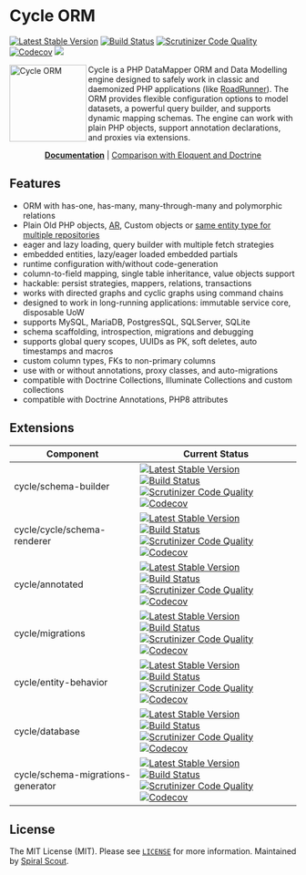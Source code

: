 # Cycle ORM

[![Latest Stable Version](https://poser.pugx.org/cycle/orm/version)](https://packagist.org/packages/cycle/orm)
[![Build Status](https://github.com/cycle/orm/workflows/build/badge.svg)](https://github.com/cycle/orm/actions)
[![Scrutinizer Code Quality](https://scrutinizer-ci.com/g/cycle/orm/badges/quality-score.png?b=master)](https://scrutinizer-ci.com/g/cycle/orm/?branch=master)
[![Codecov](https://codecov.io/gh/cycle/orm/graph/badge.svg)](https://codecov.io/gh/cycle/orm)
<a href="https://discord.gg/TFeEmCs"><img src="https://img.shields.io/badge/discord-chat-magenta.svg"></a>

<img src="https://cycle-orm.dev/cycle.png" height="135px" alt="Cycle ORM" align="left"/>

Cycle is a PHP DataMapper ORM and Data Modelling engine designed to safely work in classic and daemonized PHP
applications (like [RoadRunner](https://github.com/spiral/roadrunner)). The ORM provides flexible configuration options
to model datasets, a powerful query builder, and supports dynamic mapping schemas. The engine can work with plain PHP
objects, support annotation declarations, and proxies via extensions.

<p align="center">
	<a href="https://github.com/cycle/docs"><b>Documentation</b></a> | <a href="https://github.com/cycle/docs/issues/3">Comparison with Eloquent and Doctrine</a>
</p>

Features
---------

- ORM with has-one, has-many, many-through-many and polymorphic relations
- Plain Old PHP objects, [AR](https://github.com/cycle/docs/blob/master/advanced/active-record.md), Custom objects
  or [same entity type for multiple repositories](https://github.com/cycle/orm/tree/master/tests/ORM/Classless)
- eager and lazy loading, query builder with multiple fetch strategies
- embedded entities, lazy/eager loaded embedded partials
- runtime configuration with/without code-generation
- column-to-field mapping, single table inheritance, value objects support
- hackable: persist strategies, mappers, relations, transactions
- works with directed graphs and cyclic graphs using command chains
- designed to work in long-running applications: immutable service core, disposable UoW
- supports MySQL, MariaDB, PostgresSQL, SQLServer, SQLite
- schema scaffolding, introspection, migrations and debugging
- supports global query scopes, UUIDs as PK, soft deletes, auto timestamps and macros
- custom column types, FKs to non-primary columns
- use with or without annotations, proxy classes, and auto-migrations
- compatible with Doctrine Collections, Illuminate Collections and custom collections
- compatible with Doctrine Annotations, PHP8 attributes

Extensions
---------

[//]: # (TODO переименовать entity-behavior)
[//]: # (TODO добавить entity-behavior-uuid)

| Component | Current Status
| ---       | ---
cycle/schema-builder | [![Latest Stable Version](https://poser.pugx.org/cycle/schema-builder/version)](https://packagist.org/packages/cycle/schema-builder) [![Build Status](https://github.com/cycle/schema-builder/workflows/build/badge.svg)](https://github.com/cycle/schema-builder/actions) [![Scrutinizer Code Quality](https://scrutinizer-ci.com/g/cycle/schema-builder/badges/quality-score.png?b=master)](https://scrutinizer-ci.com/g/cycle/schema-builder/?branch=master) [![Codecov](https://codecov.io/gh/cycle/schema-builder/graph/badge.svg)](https://codecov.io/gh/cycle/schema-builder)
cycle/cycle/schema-renderer | [![Latest Stable Version](https://poser.pugx.org/cycle/schema-renderer/version)](https://packagist.org/packages/cycle/schema-renderer) [![Build Status](https://github.com/cycle/schema-renderer/workflows/build/badge.svg)](https://github.com/cycle/schema-renderer/actions) [![Scrutinizer Code Quality](https://scrutinizer-ci.com/g/cycle/schema-renderer/badges/quality-score.png?b=master)](https://scrutinizer-ci.com/g/cycle/schema-renderer/?branch=master) [![Codecov](https://codecov.io/gh/cycle/schema-renderer/graph/badge.svg)](https://codecov.io/gh/cycle/schema-renderer)
cycle/annotated | [![Latest Stable Version](https://poser.pugx.org/cycle/annotated/version)](https://packagist.org/packages/cycle/annotated) [![Build Status](https://github.com/cycle/annotated/workflows/build/badge.svg)](https://github.com/cycle/annotated/actions) [![Scrutinizer Code Quality](https://scrutinizer-ci.com/g/cycle/annotated/badges/quality-score.png?b=master)](https://scrutinizer-ci.com/g/cycle/annotated/?branch=master) [![Codecov](https://codecov.io/gh/cycle/annotated/graph/badge.svg)](https://codecov.io/gh/cycle/annotated)
cycle/migrations | [![Latest Stable Version](https://poser.pugx.org/cycle/migrations/version)](https://packagist.org/packages/cycle/migrations) [![Build Status](https://github.com/cycle/migrations/workflows/build/badge.svg)](https://github.com/cycle/migrations/actions) [![Scrutinizer Code Quality](https://scrutinizer-ci.com/g/cycle/migrations/badges/quality-score.png?b=master)](https://scrutinizer-ci.com/g/cycle/migrations/?branch=master) [![Codecov](https://codecov.io/gh/cycle/migrations/graph/badge.svg)](https://codecov.io/gh/cycle/migrations)
cycle/entity-behavior | [![Latest Stable Version](https://poser.pugx.org/cycle/entity-behavior/version)](https://packagist.org/packages/cycle/entity-behavior) [![Build Status](https://github.com/cycle/entity-behavior/workflows/build/badge.svg)](https://github.com/cycle/entity-behavior/actions) [![Scrutinizer Code Quality](https://scrutinizer-ci.com/g/cycle/entity-behavior/badges/quality-score.png?b=master)](https://scrutinizer-ci.com/g/cycle/entity-behavior/?branch=master) [![Codecov](https://codecov.io/gh/cycle/entity-behavior/graph/badge.svg)](https://codecov.io/gh/cycle/entity-behavior)
cycle/database | [![Latest Stable Version](https://poser.pugx.org/cycle/database/version)](https://packagist.org/packages/cycle/database) [![Build Status](https://github.com/cycle/database/workflows/build/badge.svg)](https://github.com/cycle/database/actions) [![Scrutinizer Code Quality](https://scrutinizer-ci.com/g/cycle/database/badges/quality-score.png?b=master)](https://scrutinizer-ci.com/g/cycle/database/?branch=master) [![Codecov](https://codecov.io/gh/cycle/database/graph/badge.svg)](https://codecov.io/gh/cycle/database)
cycle/schema-migrations-generator | [![Latest Stable Version](https://poser.pugx.org/cycle/schema-migrations-generator/version)](https://packagist.org/packages/cycle/schema-migrations-generator) [![Build Status](https://github.com/cycle/schema-migrations-generator/workflows/build/badge.svg)](https://github.com/cycle/schema-migrations-generator/actions) [![Scrutinizer Code Quality](https://scrutinizer-ci.com/g/cycle/schema-migrations-generator/badges/quality-score.png?b=master)](https://scrutinizer-ci.com/g/cycle/schema-migrations-generator/?branch=master) [![Codecov](https://codecov.io/gh/cycle/schema-migrations-generator/graph/badge.svg)](https://codecov.io/gh/cycle/schema-migrations-generator)

License
--------
The MIT License (MIT). Please see [`LICENSE`](../license.md) for more information. Maintained
by [Spiral Scout](https://spiralscout.com).
